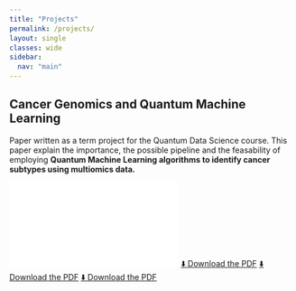 ```yaml
---
title: "Projects"
permalink: /projects/
layout: single
classes: wide
sidebar:
  nav: "main"
---
```


## Cancer Genomics and Quantum Machine Learning
 
Paper written as a term project for the Quantum Data Science course. This paper explain the importance, the possible pipeline and the feasability of employing **Quantum Machine Learning algorithms to identify cancer subtypes using multiomics data.**
 
![Download Term Project](assets/research_project_0.pdf)
<a href="https://github.com/TBerthet/Main.github.io/blob/main/assets/research_project_0.pdf" download>⬇️ Download the PDF</a>
<a href="assets/research_project_0.pdf" download>⬇️ Download the PDF</a>
<a href="https://raw.githubusercontent.com/TBerthet/Main.github.io/blob/main/assets/research_project_0.pdf" download>⬇️ Download the PDF</a>
